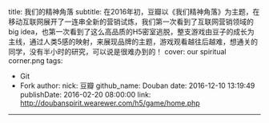 title: 我们的精神角落
subtitle: 在2016年初，豆瓣以《我们精神角落》为主题，在移动互联网展开了一连串全新的营销试炼，我们第一次看到了互联网营销领域的big idea，也第一次看到了这么高品质的H5密室逃脱，整支游戏由豆子的成长为主线，通过人类5感的映射，来展现品牌的主题，游戏观看越往后越难，想通关的同学，没有半小时的研究，可以说是很难办到的！
cover: our spiritual corner.png
tags:
  - Git
  - Fork
author:
  nick: 豆瓣
  github_name: Douban
date: 2016-12-10 13:19:49
publishDate: 2016-02-20 08:00:00
link: http://doubanspirit.wearewer.com/h5/game/home.php
---

<!-- more -->
